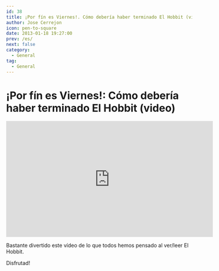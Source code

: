 ```yaml
---
id: 38
title: ¡Por fín es Viernes!. Cómo debería haber terminado El Hobbit (video)
author: Jose Cerrejon
icon: pen-to-square
date: 2013-01-18 19:27:00
prev: /es/
next: false
category:
  - General
tag:
  - General
---
```


# ¡Por fín es Viernes!: Cómo debería haber terminado El Hobbit (video)

<iframe width="560" height="315" src="http://www.youtube.com/embed/JrKXH1CeXck" frameborder="0" allowfullscreen></iframe>

Bastante divertido este vídeo de lo que todos hemos pensado al ver/leer El Hobbit.

Disfrutad!